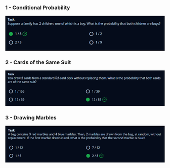 ### 1 - Conditional Probability

![1](./conditionalProbability.png)

### 2 - Cards of the Same Suit

![2](./cardsOfTheSameSuit.png)

### 3 - Drawing Marbles

![3](./drawingMarbles.png)
